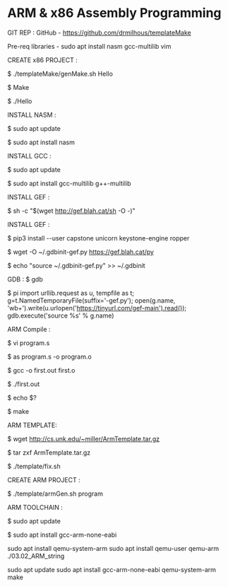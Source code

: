# ARM & x86 Assembly Programming

GIT REP :
GitHub - https://github.com/drmilhous/templateMake​

Pre-req libraries - sudo apt install nasm gcc-multilib vim​

CREATE x86 PROJECT :

$ ./templateMake/genMake.sh Hello​

$ Make​

$ ./Hello​

INSTALL NASM :

$ sudo apt update

$ sudo apt install nasm

INSTALL GCC :

$ sudo apt update

$ sudo apt install gcc-multilib g++-multilib

INSTALL GEF :

$ sh -c "$(wget http://gef.blah.cat/sh -O -)"


INSTALL GEF :

$ pip3 install --user capstone unicorn keystone-engine ropper

$ wget -O ~/.gdbinit-gef.py https://gef.blah.cat/py

$ echo "source ~/.gdbinit-gef.py" >> ~/.gdbinit


GDB :
$ gdb

$ pi import urllib.request as u, tempfile as t; g=t.NamedTemporaryFile(suffix='-gef.py'); open(g.name, 'wb+').write(u.urlopen('https://tinyurl.com/gef-main').read()); gdb.execute('source %s' % g.name)


ARM Compile :

$ vi program.s

$ as program.s -o program.o

$ gcc -o first.out first.o

$ ./first.out

$ echo $?

$ make


ARM TEMPLATE:

$ wget http://cs.unk.edu/~miller/ArmTemplate.tar.gz

$ tar zxf ArmTemplate.tar.gz

$ ./template/fix.sh


CREATE ARM PROJECT :

$ ./template/armGen.sh program

ARM TOOLCHAIN :

$ sudo apt update

$ sudo apt install gcc-arm-none-eabi

sudo apt install qemu-system-arm
sudo apt install qemu-user
qemu-arm ./03.02_ARM_string

sudo apt update
sudo apt install gcc-arm-none-eabi qemu-system-arm make

